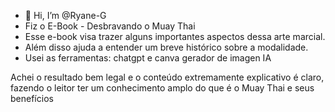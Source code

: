- 👋 Hi, I’m @Ryane-G
- Fiz o E-Book - Desbravando o Muay Thai
- Esse e-book visa trazer alguns importantes aspectos dessa arte marcial.
- Além disso ajuda a entender um breve histórico sobre a modalidade.
- Usei as ferramentas: chatgpt e canva gerador de imagen IA

Achei o resultado bem legal e o conteúdo extremamente explicativo é claro, fazendo o leitor ter um conhecimento amplo do que é o Muay Thai e seus benefícios 

<!---
Ryane-G/Ryane-G is a ✨ special ✨ repository because its `README.md` (this file) appears on your GitHub profile.
You can click the Preview link to take a look at your changes.
--->
